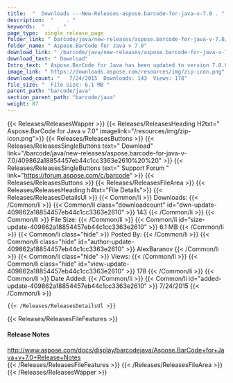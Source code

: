 ```yaml
---
title:  "  Downloads ---New-Releases-aspose.barcode-for-java-v-7.0 . " 
description:  "    . " 
keywords:  "    . " 
page_type:  single_release_page
folder_link: " barcode/java/new-releases/aspose.barcode-for-java-v-7.0/"
folder_name: " Aspose.BarCode for Java v 7.0"
download_link: " /barcode/java/new-releases/aspose.barcode-for-java-v-7.0/409862a18854457eb44c1cc3363e2610"
download_text: " Download"
Intro_text: " Aspose.BarCode for Java has been updated to version 7.0.0 and we are pleased to ..."
image_link: " https://downloads.aspose.com/resources/img/zip-icon.png"
download_count: "   7/24/2015  Downloads: 143  Views: 178"
file_size: "  File Size: 6.1 MB "
parent_path: "barcode/java"
section_parent_path: "barcode/java"
weight: 87 
---
```


{{< Releases/ReleasesWapper >}}
  {{< Releases/ReleasesHeading H2txt=" Aspose.BarCode for Java v 7.0" imagelink="/resources/img/zip-icon.png">}}
  {{< Releases/ReleasesButtons >}}
    {{< Releases/ReleasesSingleButtons text=" Download" link="/barcode/java/new-releases/aspose.barcode-for-java-v-7.0/409862a18854457eb44c1cc3363e2610%20%20" >}}
    {{< Releases/ReleasesSingleButtons text=" Support Forum " link="https://forum.aspose.com/c/barcode" >}}
  {{< Releases/ReleasesButtons >}}
  {{< Releases/ReleasesFileArea >}}
    {{< Releases/ReleasesHeading h4txt="File Details">}}
    {{< Releases/ReleasesDetailsUl >}}
            {{< Common/li  >}} Downloads: {{< /Common/li >}} 
      {{< Common/li class="downloadcount" id="dwn-update-409862a18854457eb44c1cc3363e2610" >}} 143 {{< /Common/li >}} 
      {{< Common/li  >}} File Size: {{< /Common/li >}} 
      {{< Common/li id="size-update-409862a18854457eb44c1cc3363e2610" >}} 6.1 MB {{< /Common/li >}} 
      {{< Common/li  class="hide" >}} Posted By: {{< /Common/li >}} 
      {{< Common/li class="hide" id="author-update-409862a18854457eb44c1cc3363e2610" >}} AlexBaranov {{< /Common/li >}} 
      {{< Common/li class="hide"  >}} Views: {{< /Common/li >}} 
      {{< Common/li class="hide" id="view-update-409862a18854457eb44c1cc3363e2610" >}} 178 {{< /Common/li >}} 
      {{< Common/li  >}} Date Added: {{< /Common/li >}} 
      {{< Common/li id="added-update-409862a18854457eb44c1cc3363e2610" >}} 7/24/2015 {{< /Common/li >}} 

    {{< /Releases/ReleasesDetailsUl >}}

  {{< Releases/ReleasesFileFeatures >}}
      <h4>Release Notes</h4><div><a href="http://www.aspose.com/docs/display/barcodejava/Aspose.BarCode+for+Java+v+7.0+Release+Notes">http://www.aspose.com/docs/display/barcodejava/Aspose.BarCode+for+Java+v+7.0+Release+Notes</a></div>
  {{< /Releases/ReleasesFileFeatures >}}
 {{< /Releases/ReleasesFileArea >}}
{{< /Releases/ReleasesWapper >}}


